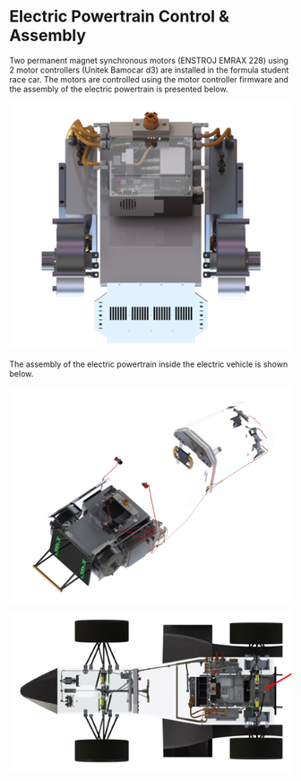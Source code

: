 # Electric Powertrain Control & Assembly

Two permanent magnet synchronous motors (ENSTROJ EMRAX 228) using 2 motor controllers (Unitek Bamocar d3) are installed in the formula student race car. The motors are controlled using the motor controller firmware and the assembly of the electric powertrain is presented below.

<p align="center">
  <img src="Figures/powertrain.png" alt="drawing" width="650"/>
</p>

The assembly of the electric powertrain inside the electric vehicle is shown below.

![photo](Figures/powertrain2.png)

![photo](Figures/powertrain1.png)

